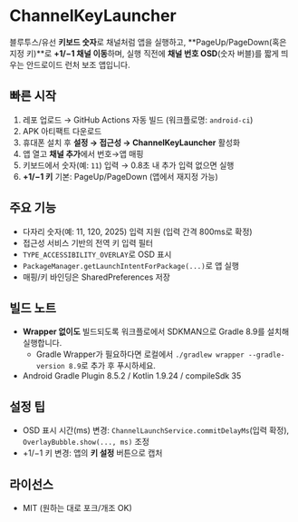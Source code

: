 # ChannelKeyLauncher

블루투스/유선 **키보드 숫자**로 채널처럼 앱을 실행하고, **PageUp/PageDown(혹은 지정 키)**로 **+1/−1 채널 이동**하며,
실행 직전에 **채널 번호 OSD**(숫자 버블)를 짧게 띄우는 안드로이드 런처 보조 앱입니다.

## 빠른 시작
1. 레포 업로드 → GitHub Actions 자동 빌드 (워크플로명: `android-ci`)
2. APK 아티팩트 다운로드
3. 휴대폰 설치 후 **설정 → 접근성 → ChannelKeyLauncher** 활성화
4. 앱 열고 **채널 추가**에서 번호→앱 매핑
5. 키보드에서 숫자(예: `11`) 입력 → 0.8초 내 추가 입력 없으면 실행
6. **+1/−1 키** 기본: PageUp/PageDown (앱에서 재지정 가능)

## 주요 기능
- 다자리 숫자(예: 11, 120, 2025) 입력 지원 (입력 간격 800ms로 확정)
- 접근성 서비스 기반의 전역 키 입력 필터
- `TYPE_ACCESSIBILITY_OVERLAY`로 OSD 표시
- `PackageManager.getLaunchIntentForPackage(...)`로 앱 실행
- 매핑/키 바인딩은 SharedPreferences 저장

## 빌드 노트
- **Wrapper 없이도** 빌드되도록 워크플로에서 SDKMAN으로 Gradle 8.9를 설치해 실행합니다.
  - Gradle Wrapper가 필요하다면 로컬에서 `./gradlew wrapper --gradle-version 8.9`로 추가 후 푸시하세요.
- Android Gradle Plugin 8.5.2 / Kotlin 1.9.24 / compileSdk 35

## 설정 팁
- OSD 표시 시간(ms) 변경: `ChannelLaunchService.commitDelayMs`(입력 확정), `OverlayBubble.show(..., ms)` 조정
- +1/−1 키 변경: 앱의 **키 설정** 버튼으로 캡처

## 라이선스
- MIT (원하는 대로 포크/개조 OK)
